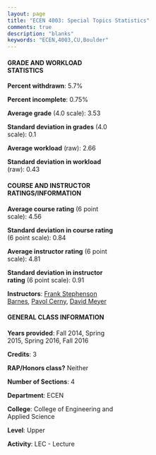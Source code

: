 ```yaml
---
layout: page
title: "ECEN 4003: Special Topics Statistics"
comments: true
description: "blanks"
keywords: "ECEN,4003,CU,Boulder"
---
```

<head>
<script src="https://ajax.googleapis.com/ajax/libs/jquery/2.1.3/jquery.min.js"></script>
<script src="https://dl.dropboxusercontent.com/s/pc42nxpaw1ea4o9/highcharts.js?dl=0"></script>
<!-- <script src="../assets/js/highcharts.js"></script> -->
<style type="text/css">@font-face {
	font-family: "Bebas Neue";
	src: url(https://www.filehosting.org/file/details/544349/BebasNeue Regular.otf) format("opentype");
	}
	h1.Bebas { 
		font-family: "Bebas Neue", Verdana, Tahoma;
	}
</style>
</head>
<body>
	<div id="container" style="float: right; width: 45%; height: 88%; margin-left: 2.5%; margin-right: 2.5%;"></div>
	<script language="JavaScript">
		$(document).ready(function() {
		var chart = {type: 'column'};
		var title = {text: 'Grade Distribution'};
		var xAxis = {categories: ['A','B','C','D','F'],crosshair: true};
		var yAxis = {min: 0,title: {text: 'Percentage'}};
		var tooltip = {headerFormat: '<center><b><span style="font-size:20px">{point.key}</span></b></center>',
		               pointFormat: '<td style="padding:0"><b>{point.y:.1f}%</b></td>',
		               footerFormat: '</table>',shared: true,useHTML: true};
		var plotOptions = {column: {pointPadding: 0.0,borderWidth: 0}};  
		var credits = {enabled: false};var series= [{name: 'Percent',data: [67.36,26.97,4.11,0.0,1.56,]}];
		var json = {};
		json.chart = chart;
		json.title = title;
		json.tooltip = tooltip;
		json.xAxis = xAxis;
		json.yAxis = yAxis;  
		json.series = series;
		json.plotOptions = plotOptions;  
		json.credits = credits;
		$('#container').highcharts(json);
	});
	</script>
</body>
			   
#### GRADE AND WORKLOAD STATISTICS

**Percent withdrawn**: 5.7%

**Percent incomplete**: 0.75%

**Average grade** (4.0 scale): 3.53

**Standard deviation in grades** (4.0 scale): 0.1

**Average workload** (raw): 2.66

**Standard deviation in workload** (raw): 0.43

#### COURSE AND INSTRUCTOR RATINGS/INFORMATION

**Average course rating** (6 point scale): 4.56

**Standard deviation in course rating** (6 point scale): 0.84

**Average instructor rating** (6 point scale): 4.81

**Standard deviation in instructor rating** (6 point scale): 0.91

**Instructors**: <a href='../../instructors/Frank_Stephenson_Barnes'>Frank Stephenson Barnes</a>, <a href='../../instructors/Pavol_Cerny'>Pavol Cerny</a>, <a href='../../instructors/David_Meyer'>David Meyer</a>

#### GENERAL CLASS INFORMATION

**Years provided**: Fall 2014, Spring 2015, Spring 2016, Fall 2016

**Credits**: 3

**RAP/Honors class?** Neither

**Number of Sections**: 4

**Department**: ECEN

**College**: College of Engineering and Applied Science

**Level**: Upper

**Activity**: LEC - Lecture
